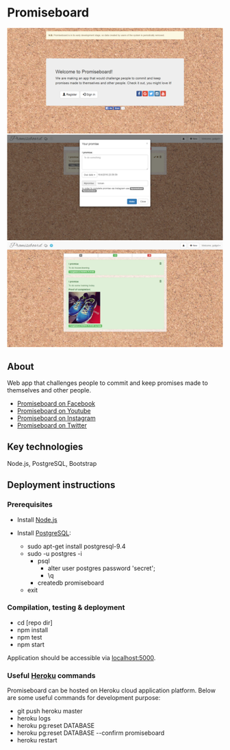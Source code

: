 # Promiseboard

![alt tag](https://raw.githubusercontent.com/guligo/promiseboard/master/assets/promiseboard.png?token=ACjTUFBEZ0ipYEiNKFRSQif1Jy24pn5rks5XG9xXwA%3D%3D)
![alt tag](https://raw.githubusercontent.com/guligo/promiseboard/master/assets/promiseboard-2.png?token=ACjTULywOgpZos0YRUDxve96Nc6tUeKjks5XG9zCwA%3D%3D)
![alt tag](https://raw.githubusercontent.com/guligo/promiseboard/master/assets/promiseboard-3.png?token=ACjTUNEHytV-1m3TudsBdLdqueBEyGAAks5XG9zZwA%3D%3D)

## About

Web app that challenges people to commit and keep promises made to themselves and other people.

+ [Promiseboard on Facebook](http://www.facebook.com/promiseboard.net)
+ [Promiseboard on Youtube](https://www.youtube.com/channel/UCCBthbBumYqtBlMY5TwDzJw)
+ [Promiseboard on Instagram](https://www.instagram.com/promiseboard)
+ [Promiseboard on Twitter](http://www.twitter.com/promiseboardnet)

## Key technologies

Node.js, PostgreSQL, Bootstrap

## Deployment instructions

### Prerequisites

- Install [Node.js](https://nodejs.org/en/download)

- Install [PostgreSQL](http://www.postgresql.org):
  - sudo apt-get install postgresql-9.4
  - sudo -u postgres -i
    - psql
      - alter user postgres password 'secret';
      - \q
    - createdb promiseboard
  - exit

### Compilation, testing & deployment

- cd [repo dir]
- npm install
- npm test
- npm start

Application should be accessible via [localhost:5000](http://localhost:5000).

### Useful [Heroku](https://www.heroku.com) commands

Promiseboard can be hosted on Heroku cloud application platform. Below are some useful commands for development purpose:

- git push heroku master
- heroku logs
- heroku pg:reset DATABASE
- heroku pg:reset DATABASE --confirm promiseboard
- heroku restart
